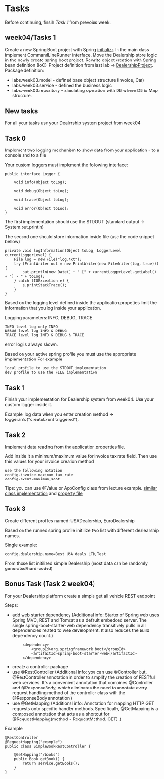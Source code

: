 # Tasks

Before continuing, finsih *Task 1* from prevoius week. 

## week04/Tasks 1
Create a new Spring Boot project with Spring [initializr](https://start.spring.io/). In the main class implement CommandLineRunner interface. Move the Dealership store logic in the newly create spring boot project. Rewrite object creation with Spring bean definition (IoC). Project definition from last lab -> [DealershipProject](https://github.com/dreamix-fmi-course-2023/web-development-with-Java/tree/main/week03/labs/FMICourse2023/src/com/fmi/week03). Package definition:
* labs.week03.model - defined base object structure (Invoice, Car)
* labs.week03.service - defined the business logic 
* labs.week03.repository - simulating operation with DB where DB is Map structure. 

## New tasks
For all your tasks use your Dealership system project from week04

## Task 0
Implement two [logging](https://www.graylog.org/post/server-log-files-in-a-nutshell#:~:text=A%20server%20log%20file%20is,or%20the%20application%20was%20accessed.) mechanism to show data from your application - to a console and to a file

Your custom loggers must implement the following interface:
```
public interface Logger {

    void info(Object toLog);

    void debug(Object toLog);

    void trace(Object toLog);

    void error(Object toLog);
}
```

The first implementation should use the STDOUT (standard output -> System.out.println)

The second one should store information inside file (use the code snippet bellow)
```
private void logInformation(Object toLog, LoggerLevel currentLoggerLevel) {
    File log = new File("log.txt");
    try (PrintWriter out = new PrintWriter(new FileWriter(log, true))) {
        out.println(new Date() + " [" + currentLoggerLevel.getLabel() + "] - " + toLog);
    } catch (IOException e) {
        e.printStackTrace();
    }
}

```

Based on the logging level defined inside the application.propeties limit the information that you log inside your application.

Logging parameters: INFO, DEBUG, TRACE
```
INFO level log only INFO
DEBUG level log INFO & DEBUG
TRACE level log INFO & DEBUG & TRACE
```
error log is always shown.


Based on your active spring profile you must use the appropriate implementation
For example 
```
local profile to use the STDOUT implementation
dev profile to use the FILE implementation
```

## Task 1
Finish your implementation for Dealership system from week04.
Use your custom logger inside it.

Example. log data when you enter creation method -> logger.info("createEvent triggered");


## Task 2
Implement data reading from the application.properties file.

Add inside it a minimum/maximum value for invoice tax rate field. Then use this values for your invoice creation method

```
use the following notation
config.invoice.maximum_tax_rate
config.event.maximum_seat
```

Tips: you can use @Value or AppConfig class from lecture example. 
[similar class implementation](https://github.com/GeorgiMinkov/smart-garden/blob/master/ms-smart-garden/src/main/java/bg/unisofia/fmi/robotcourse/config/AppConfig.java) and
[property file](https://github.com/GeorgiMinkov/smart-garden/blob/master/ms-smart-garden/src/main/resources/application.properties)

## Task 3
Create different profiles named: USADealership, EuroDealership

Based on the runned spring profile initilize two list with different dealearship names.

Single example:
```
config.dealership.name=Best USA deals LTD,Test
```

From those list initilized simple Dealership (most data can be randomly generated/hard-coded)

## Bonus Task (Task 2 week04)
For your Dealership platform create a simple get all vehicle REST endpoint

Steps:

- add web starter dependency (Additional info: Starter of Spring web uses Spring MVC, REST and Tomcat as a default embedded server. The single spring-boot-starter-web dependency transitively pulls in all dependencies related to web development. It also reduces the build dependency count.)
```
		<dependency>
			<groupId>org.springframework.boot</groupId>
			<artifactId>spring-boot-starter-web</artifactId>
		</dependency>
```

- create a controller package
- use @RestController (Additional info: you can use @Controller but, @RestController annotation in order to simplify the creation of RESTful web services. It's a convenient annotation that combines @Controller and @ResponseBody, which eliminates the need to annotate every request handling method of the controller class with the @ResponseBody annotation.)
- use @GetMapping (Additional info: Annotation for mapping HTTP GET requests onto specific handler methods. Specifically, @GetMapping is a composed annotation that acts as a shortcut for @RequestMapping(method = RequestMethod. GET) .)

Example:
```
@RestController
@RequestMapping("example")
public class SimpleBookRestController {
    
    @GetMapping("/books")
    public Book getBook() {
        return service.getBooks();
    }
}
```
